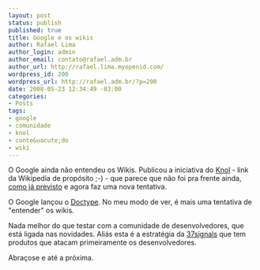 ```yaml
--- 
layout: post
status: publish
published: true
title: Google e os wikis
author: Rafael Lima
author_login: admin
author_email: contato@rafael.adm.br
author_url: http://rafael.lima.myopenid.com/
wordpress_id: 200
wordpress_url: http://rafael.adm.br/?p=200
date: 2008-05-23 12:34:49 -03:00
categories: 
- Posts
tags: 
- google
- comunidade
- knol
- conte&uacute;do
- wiki
---
```

O Google ainda n&atilde;o entendeu os Wikis. Publicou a iniciativa do <a href="http://en.wikipedia.org/wiki/Knol">Knol</a> - link da Wikipedia de prop&oacute;sito ;-) - que parece que n&atilde;o foi pra frente ainda, <a href="http://rafael.adm.br/p/sera-que-o-modelo-do-knol-e-bom-a-longo-prazo/">como j&aacute; previsto</a> e agora faz uma nova tentativa.

O Google lan&ccedil;ou o <a href="http://code.google.com/doctype/">Doctype</a>. No meu modo de ver, &eacute; mais uma tentativa de "entender" os wikis.

Nada melhor do que testar com a comunidade de desenvolvedores, que est&aacute; ligada nas novidades. Ali&aacute;s esta &eacute; a estrat&eacute;gia da <a href="http://www.37signals.com/">37signals</a> que tem produtos que atacam primeiramente os desenvolvedores.

Abra&ccedil;ose e at&eacute; a pr&oacute;xima.

